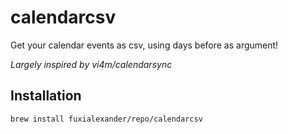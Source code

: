 # calendarcsv

Get your calendar events as csv, using days before as argument!

*Largely inspired by vi4m/calendarsync*

## Installation

	brew install fuxialexander/repo/calendarcsv


